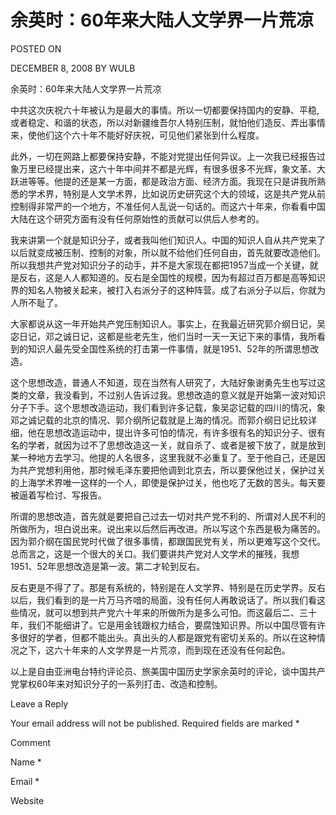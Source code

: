 # 余英时：60年来大陆人文学界一片荒凉  
POSTED ON

DECEMBER 8, 2008 BY WULB

余英时：60年来大陆人文学界一片荒凉

中共这次庆祝六十年被认为是最大的事情。所以一切都要保持国内的安静、平稳,或者稳定、和谐的状态，所以对新疆维吾尔人特别压制，就怕他们造反、弄出事情来，使他们这个六十年不能好好庆祝，可见他们紧张到什么程度。

此外，一切在网路上都要保持安静，不能对党提出任何异议。上一次我已经报告过象万里已经提出来，这六十年中间并不都是光辉，有很多很多不光辉，象文革、大跃进等等。他提的还是某一方面，都是政治方面、经济方面。我现在只是讲我所熟悉的学术界，特别是人文学术界，比如说历史研究这个大的领域，这是共产党从前控制得非常严的一个地方，不准任何人乱说一句话的。而这六十年来，你看看中国大陆在这个研究方面有没有任何原始性的贡献可以供后人参考的。

我来讲第一个就是知识分子，或者我叫他们知识人。中国的知识人自从共产党来了以后就变成被压制、控制的对象，所以就不给他们任何自由，首先就要改造他们。所以我想共产党对知识分子的动手，并不是大家现在都把1957当成一个关键，就是反右，这是人人都知道的。反右是全国性的规模，因为有超过百万都是高等知识界的知名人物被关起来，被打入右派分子的这种阵营。成了右派分子以后，你就为人所不耻了。

大家都说从这一年开始共产党压制知识人。事实上，在我最近研究郭介纲日记，吴宓日记，邓之诚日记，这都是些老先生，他们当时一天一天记下来的事情，我所看到的知识人最先受全国性系统的打击第一件事情，就是1951、52年的所谓思想改造。

这个思想改造，普通人不知道，现在当然有人研究了，大陆好象谢勇先生也写过这类的文章，我没看到，不过别人告诉过我。思想改造的意义就是开始第一波对知识分子下手。这个思想改造运动，我们看到许多记载，象吴宓记载的四川的情况，象邓之诚记载的北京的情况、郭介纲所记载就是上海的情况。而郭介纲日记比较详细，他在思想改造运动中，提出许多可怕的情况，有许多很有名的知识分子、很有名的学者，就因为过不了思想改造这一关，就自杀了、或者是被下放了，就是放到某一种地方去学习。他提的人名很多，这里我就不必重复了。至于他自己，还是因为共产党想利用他，那时候毛泽东要把他调到北京去，所以要保他过关，保护过关的上海学术界唯一这样的一个人，即使是保护过关，他也吃了无数的苦头。每天要被逼着写检讨、写报告。

所谓的思想改造，首先就是要把自己过去一切对共产党不利的、所谓对人民不利的所做所为，坦白说出来。说出来以后然后再改进。所以写这个东西是极为痛苦的。因为郭介纲在国民党时代做了很多事情，都跟国民党有关，所以更难写这个交代。总而言之，这是一个很大的关口。我们要讲共产党对人文学术的摧残，我想1951、52年思想改造是第一波。第二才轮到反右。

反右更是不得了了。那是有系统的，特别是在人文学界、特别是在历史学界。反右以后，我们看到的是一片万马齐喑的局面，没有任何人再敢说话了。所以我们看这些情况，就可以想到共产党六十年来的所做所为是多么可怕。而这最后二、三十年，我们不能细讲了。它是用金钱跟权力结合，要腐蚀知识界。所以中国尽管有许多很好的学者，但都不能出头。真出头的人都是跟党有密切关系的。所以在这种情况之下，这六十年来的人文学界是一片荒凉，而到现在还没有任何起色。

以上是自由亚洲电台特约评论员、旅美国中国历史学家余英时的评论，谈中国共产党掌权60年来对知识分子的一系列打击、改造和控制。

Leave a Reply

Your email address will not be published. Required fields are marked *

Comment

Name *

Email *

Website